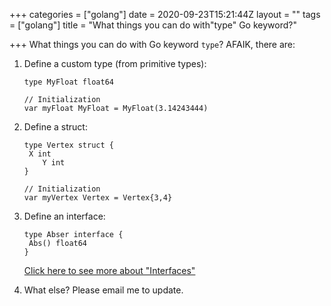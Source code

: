 +++
categories = ["golang"]
date = 2020-09-23T15:21:44Z
layout = ""
tags = ["golang"]
title = "What things you can do with\"type\"  Go keyword?"

+++
What things you can do with Go keyword `type`? AFAIK, there are:

1. Define a custom type (from primitive types):

       type MyFloat float64
       
       // Initialization
       var myFloat MyFloat = MyFloat(3.14243444)
2. Define a struct:

       type Vertex struct {
       	X int
           Y int
       }
       
       // Initialization
       var myVertex Vertex = Vertex{3,4}
3. Define an interface:

       type Abser interface {
       	Abs() float64
       }

   [Click here to see more about "Interfaces"](https://phatngluu.github.io/posts/golang/go-cheatsheets/#interfaces)
4. What else? Please email me to update.